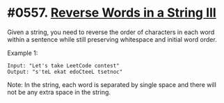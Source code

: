 # #0557. [Reverse Words in a String III](https://leetcode.com/problems/reverse-words-in-a-string-iii/description/) 

Given a string, you need to reverse the order of characters in each word within a sentence while still preserving whitespace and initial word order.

Example 1:  

    
    
    
    Input: "Let's take LeetCode contest"
    Output: "s'teL ekat edoCteeL tsetnoc"
    

Note: In the string, each word is separated by single space and there will not be any extra space in the string.